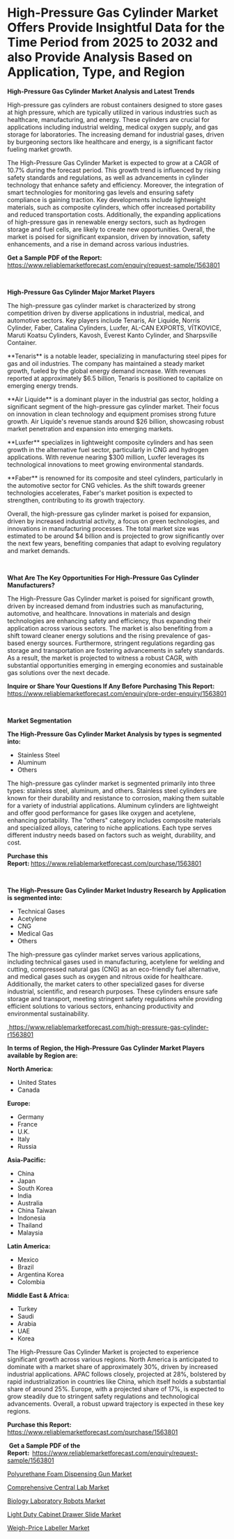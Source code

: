 <p><h1>High-Pressure Gas Cylinder Market Offers Provide Insightful Data for the Time Period from 2025 to 2032 and also Provide Analysis Based on Application, Type, and Region</h1></p><p><strong>High-Pressure Gas Cylinder Market Analysis and Latest Trends</strong></p>
<p><p>High-pressure gas cylinders are robust containers designed to store gases at high pressure, which are typically utilized in various industries such as healthcare, manufacturing, and energy. These cylinders are crucial for applications including industrial welding, medical oxygen supply, and gas storage for laboratories. The increasing demand for industrial gases, driven by burgeoning sectors like healthcare and energy, is a significant factor fueling market growth.</p><p>The High-Pressure Gas Cylinder Market is expected to grow at a CAGR of 10.7% during the forecast period. This growth trend is influenced by rising safety standards and regulations, as well as advancements in cylinder technology that enhance safety and efficiency. Moreover, the integration of smart technologies for monitoring gas levels and ensuring safety compliance is gaining traction. Key developments include lightweight materials, such as composite cylinders, which offer increased portability and reduced transportation costs. Additionally, the expanding applications of high-pressure gas in renewable energy sectors, such as hydrogen storage and fuel cells, are likely to create new opportunities. Overall, the market is poised for significant expansion, driven by innovation, safety enhancements, and a rise in demand across various industries.</p></p>
<p><strong>Get a Sample PDF of the Report:&nbsp;</strong> <a href="https://www.reliablemarketforecast.com/enquiry/request-sample/1563801?utm_campaign=1833&utm_medium=2&utm_source=Github&utm_content=ia&utm_term=28022025&utm_id=high-pressure-gas-cylinder">https://www.reliablemarketforecast.com/enquiry/request-sample/1563801</a></p>
<p>&nbsp;</p>
<p><strong>High-Pressure Gas Cylinder Major Market Players</strong></p>
<p><p>The high-pressure gas cylinder market is characterized by strong competition driven by diverse applications in industrial, medical, and automotive sectors. Key players include Tenaris, Air Liquide, Norris Cylinder, Faber, Catalina Cylinders, Luxfer, AL-CAN EXPORTS, VÍTKOVICE, Maruti Koatsu Cylinders, Kavosh, Everest Kanto Cylinder, and Sharpsville Container.</p><p>**Tenaris** is a notable leader, specializing in manufacturing steel pipes for gas and oil industries. The company has maintained a steady market growth, fueled by the global energy demand increase. With revenues reported at approximately $6.5 billion, Tenaris is positioned to capitalize on emerging energy trends.</p><p>**Air Liquide** is a dominant player in the industrial gas sector, holding a significant segment of the high-pressure gas cylinder market. Their focus on innovation in clean technology and equipment promises strong future growth. Air Liquide's revenue stands around $26 billion, showcasing robust market penetration and expansion into emerging markets.</p><p>**Luxfer** specializes in lightweight composite cylinders and has seen growth in the alternative fuel sector, particularly in CNG and hydrogen applications. With revenue nearing $300 million, Luxfer leverages its technological innovations to meet growing environmental standards.</p><p>**Faber** is renowned for its composite and steel cylinders, particularly in the automotive sector for CNG vehicles. As the shift towards greener technologies accelerates, Faber's market position is expected to strengthen, contributing to its growth trajectory.</p><p>Overall, the high-pressure gas cylinder market is poised for expansion, driven by increased industrial activity, a focus on green technologies, and innovations in manufacturing processes. The total market size was estimated to be around $4 billion and is projected to grow significantly over the next few years, benefiting companies that adapt to evolving regulatory and market demands.</p></p>
<p>&nbsp;</p>
<p><strong>What Are The Key Opportunities For High-Pressure Gas Cylinder Manufacturers?</strong></p>
<p><p>The High-Pressure Gas Cylinder market is poised for significant growth, driven by increased demand from industries such as manufacturing, automotive, and healthcare. Innovations in materials and design technologies are enhancing safety and efficiency, thus expanding their application across various sectors. The market is also benefiting from a shift toward cleaner energy solutions and the rising prevalence of gas-based energy sources. Furthermore, stringent regulations regarding gas storage and transportation are fostering advancements in safety standards. As a result, the market is projected to witness a robust CAGR, with substantial opportunities emerging in emerging economies and sustainable gas solutions over the next decade.</p></p>
<p><strong>Inquire or Share Your Questions If Any Before Purchasing This Report:</strong> <a href="https://www.reliablemarketforecast.com/enquiry/pre-order-enquiry/1563801?utm_campaign=1833&utm_medium=2&utm_source=Github&utm_content=ia&utm_term=28022025&utm_id=high-pressure-gas-cylinder">https://www.reliablemarketforecast.com/enquiry/pre-order-enquiry/1563801</a></p>
<p>&nbsp;</p>
<p><strong>Market Segmentation</strong></p>
<p><strong>The High-Pressure Gas Cylinder Market Analysis by types is segmented into:</strong></p>
<p><ul><li>Stainless Steel</li><li>Aluminum</li><li>Others</li></ul></p>
<p><p>The high-pressure gas cylinder market is segmented primarily into three types: stainless steel, aluminum, and others. Stainless steel cylinders are known for their durability and resistance to corrosion, making them suitable for a variety of industrial applications. Aluminum cylinders are lightweight and offer good performance for gases like oxygen and acetylene, enhancing portability. The "others" category includes composite materials and specialized alloys, catering to niche applications. Each type serves different industry needs based on factors such as weight, durability, and cost.</p></p>
<p><strong>Purchase this Report:&nbsp;</strong><a href="https://www.reliablemarketforecast.com/purchase/1563801?utm_campaign=1833&utm_medium=2&utm_source=Github&utm_content=ia&utm_term=28022025&utm_id=high-pressure-gas-cylinder">https://www.reliablemarketforecast.com/purchase/1563801</a></p>
<p>&nbsp;</p>
<p><strong>The High-Pressure Gas Cylinder Market Industry Research by Application is segmented into:</strong></p>
<p><ul><li>Technical Gases</li><li>Acetylene</li><li>CNG</li><li>Medical Gas</li><li>Others</li></ul></p>
<p><p>The high-pressure gas cylinder market serves various applications, including technical gases used in manufacturing, acetylene for welding and cutting, compressed natural gas (CNG) as an eco-friendly fuel alternative, and medical gases such as oxygen and nitrous oxide for healthcare. Additionally, the market caters to other specialized gases for diverse industrial, scientific, and research purposes. These cylinders ensure safe storage and transport, meeting stringent safety regulations while providing efficient solutions to various sectors, enhancing productivity and environmental sustainability.</p></p>
<p><a href="https://www.reliablemarketforecast.com/high-pressure-gas-cylinder-r1563801?utm_campaign=1833&utm_medium=2&utm_source=Github&utm_content=ia&utm_term=28022025&utm_id=high-pressure-gas-cylinder">&nbsp;https://www.reliablemarketforecast.com/high-pressure-gas-cylinder-r1563801</a></p>
<p><strong>In terms of Region, the High-Pressure Gas Cylinder Market Players available by Region are:</strong></p>
<p>
    <p> <strong> North America: </strong>
        <ul>
            <li>United States</li>
            <li>Canada</li>
        </ul>
        </p> 
    <p> <strong> Europe: </strong>
        <ul>
            <li>Germany</li>
            <li>France</li>
            <li>U.K.</li>
            <li>Italy</li>
            <li>Russia</li>
        </ul>
        </p> 
    <p> <strong> Asia-Pacific: </strong>
        <ul>
            <li>China</li>
            <li>Japan</li>
            <li>South Korea</li>
            <li>India</li>
            <li>Australia</li>
            <li>China Taiwan</li>
            <li>Indonesia</li>
            <li>Thailand</li>
            <li>Malaysia</li>
        </ul>
        </p> 
    <p> <strong> Latin America: </strong>
        <ul>
            <li>Mexico</li>
            <li>Brazil</li>
            <li>Argentina Korea</li>
            <li>Colombia</li>
        </ul>
        </p> 
    <p> <strong> Middle East & Africa: </strong>
        <ul>
            <li>Turkey</li>
            <li>Saudi</li>
            <li>Arabia</li>
            <li>UAE</li>
            <li>Korea</li>
        </ul>
    </p>
    </p>
<p><p>The High-Pressure Gas Cylinder Market is projected to experience significant growth across various regions. North America is anticipated to dominate with a market share of approximately 30%, driven by increased industrial applications. APAC follows closely, projected at 28%, bolstered by rapid industrialization in countries like China, which itself holds a substantial share of around 25%. Europe, with a projected share of 17%, is expected to grow steadily due to stringent safety regulations and technological advancements. Overall, a robust upward trajectory is expected in these key regions.</p></p>
<p><strong>Purchase this Report: </strong><a href="https://www.reliablemarketforecast.com/purchase/1563801?utm_campaign=1833&utm_medium=2&utm_source=Github&utm_content=ia&utm_term=28022025&utm_id=high-pressure-gas-cylinder">https://www.reliablemarketforecast.com/purchase/1563801</a></p>
<p>&nbsp;<strong>Get a Sample PDF of the Report:&nbsp;&nbsp;</strong><a href="https://www.reliablemarketforecast.com/enquiry/request-sample/1563801?utm_campaign=1833&utm_medium=2&utm_source=Github&utm_content=ia&utm_term=28022025&utm_id=high-pressure-gas-cylinder">https://www.reliablemarketforecast.com/enquiry/request-sample/1563801</a></p>
<p><strong></strong></p>
<p><p><a href="https://github.com/vitrilaoire/Market-Research-Report-List-1/blob/main/polyurethane-foam-dispensing-gun-market.md?utm_campaign=1833&utm_medium=2&utm_source=Github&utm_content=ia&utm_term=28022025&utm_id=high-pressure-gas-cylinder">Polyurethane Foam Dispensing Gun Market</a></p><p><a href="https://github.com/micbotam/Market-Research-Report-List-1/blob/main/comprehensive-central-lab-market.md?utm_campaign=1833&utm_medium=2&utm_source=Github&utm_content=ia&utm_term=28022025&utm_id=high-pressure-gas-cylinder">Comprehensive Central Lab Market</a></p><p><a href="https://github.com/shadnfamoza/Market-Research-Report-List-1/blob/main/biology-laboratory-robots-market.md?utm_campaign=1833&utm_medium=2&utm_source=Github&utm_content=ia&utm_term=28022025&utm_id=high-pressure-gas-cylinder">Biology Laboratory Robots Market</a></p><p><a href="https://github.com/scaseiargas/Market-Research-Report-List-1/blob/main/light-duty-cabinet-drawer-slide-market.md?utm_campaign=1833&utm_medium=2&utm_source=Github&utm_content=ia&utm_term=28022025&utm_id=high-pressure-gas-cylinder">Light Duty Cabinet Drawer Slide Market</a></p><p><a href="https://github.com/ngozudapshi/Market-Research-Report-List-1/blob/main/weigh-price-labeller-market.md?utm_campaign=1833&utm_medium=2&utm_source=Github&utm_content=ia&utm_term=28022025&utm_id=high-pressure-gas-cylinder">Weigh-Price Labeller Market</a></p></p>